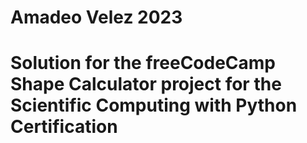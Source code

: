 # Amadeo Velez 2023

# Solution for the freeCodeCamp Shape Calculator project for the Scientific Computing with Python Certification